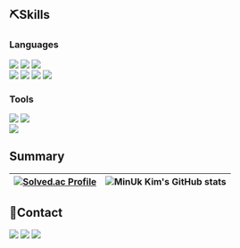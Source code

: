 ## ⛏️Skills
<div>
  
  ### Languages
  <a target="_blank"><img src="https://img.shields.io/badge/C-234374?style=flat&logo=C&logoColor=608BC2"/></a>
  <a target="_blank"><img src="https://img.shields.io/badge/C%23-390091?style=flat&logo=C sharp&logoColor=A179DC"/></a>
  <a target="_blank"><img src="https://img.shields.io/badge/C%2B%2B-234374?style=flat&logo=C%2B%2B&logoColor=608BC2"/></a>
  <br>
  <a target="_blank"><img src="https://img.shields.io/badge/Python-00A1FB?style=flat&logo=Python&logoColor=FCD203"/></a>
  <a target="_blank"><img src="https://img.shields.io/badge/Java-E92B2C?style=flat&logo=Java&logoColor=234374"/></a>
  <a target="_blank"><img src="https://img.shields.io/badge/JavaScript-FBD601?style=flat&logo=JavaScript&logoColor=F58233"/></a>
  <a target="_blank"><img src="https://img.shields.io/badge/Kotlin-FF6492?style=flat&logo=Kotlin&logoColor=8955F2"/></a>

  ### Tools
  <a target="_blank"><img src="https://img.shields.io/badge/Unity-000000?style=for-the-badge&logo=Unity&logoColor=FFFFFF"/></a>
  <a target="_blank"><img src="https://img.shields.io/badge/Unreal-000000?style=for-the-badge&logo=Unreal Engine&logoColor=FFFFFF"/></a>
  <br>
  <a target="_blank"><img src="https://img.shields.io/badge/MySQL-00618A?style=for-the-badge&logo=MySQL&logoColor=E48E00"/></a>
</div>

## Summary
| [![Solved.ac Profile](http://mazassumnida.wtf/api/v2/generate_badge?boj=esther78944)](https://solved.ac/esther78944/) | ![MinUk Kim's GitHub stats](https://github-readme-stats.vercel.app/api?username=TEN3T&show_icons=true&theme=tokyonight) |
| ------------------------------------------------------------------------------------------------------------------------- | --------------------------------------------------------------------------------------------------------------- |


## 📱Contact
<div>
  <a href="mailto:esther78944@gmail.com" target="_blank"><img src="https://img.shields.io/badge/Gmail-EA4235?style=flat-square&logo=Gmail&logoColor=FFFFFF"/></a>
  <a href="https://blog.naver.com/esther78944" target="_blank"><img src="https://img.shields.io/badge/blog-03E463?style=flat-square&logo=Naver&logoColor=FFFFFF"/></a>
  <a href="https://ten3t.github.io/" target="_blank"><img src="&https://img.shields.io/badge/blog-03E463?style=flat-square&logo=GitHubPages&logoColor=FFFFFF"/></a>
</div>
